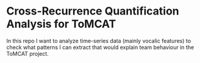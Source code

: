 # Cross-Recurrence Quantification Analysis for ToMCAT

In this repo I want to analyze time-series data (mainly vocalic features) to check what patterns I can extract that would explain team behaviour in the ToMCAT project. 
